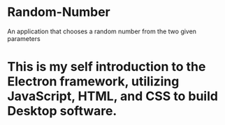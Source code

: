 # Random-Number
An application that chooses a random number from the two given parameters

# This is my self introduction to the Electron framework, utilizing JavaScript, HTML, and CSS to build Desktop software.
